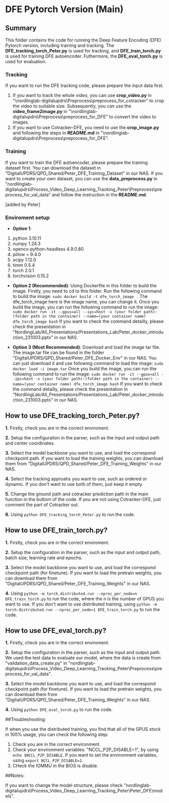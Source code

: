 # DFE Pytorch Version (Main)

## Summary 
This folder contains the code for running the Deep Feature Encoding (DFE) Pytorch version, including training and tracking.
The **DFE_tracking_torch_Peter.py** is used for tracking, and **DFE_train_torch.py** is used for training DFE autoencoder.
Futhermore, the **DFE_eval_torch.py** is used for evaluation.

### Tracking

If you want to run the DFE tracking code, please prepare the input data first.
1. If you want to track the whole video, you can use **crop_video.py** in "\nordlinglab-digitalupdrs\Preprocess\preprocess_for_cotracker" to crop the video to suitable size.
Subsequently, you can use the **video_frame2image.py** in "\nordlinglab-digitalupdrs\Preprocess\preprocess_for_DFE" to convert the video to images.
2. If you want to use Cotracker-DFE, you need to use the **crop_image.py** and following the steps in **README.md** in "\nordlinglab-digitalupdrs\Preprocess\preprocess_for_DFE".

### Training

If you want to train the DFE autoencoder, please prepare the training dataset first.
You can download the dataset in "DigitalUPDRS/QPD_Shared/Peter_DFE_Training_Dataset" in our NAS.
If you want to create your own dataset, you can use the **data_preprocess.py** in "nordlinglab-digitalupdrs\Process_Video_Deep_Learning_Tracking_Peter\Preprocess\preprocess_for_val_data" and follow the instruction in the **README.md**.

[added by Peter]

### Enviroment setup

- **Option 1**:
1. python 3.10.11
2. numpy 1.24.3
3. opencv-python-headless 4.9.0.80
4. pillow = 9.4.0
5. scipy 1.12.0
6. timm 0.5.4
7. torch 2.0.1
8. torchvision 0.15.2

- **Option 2 (Recommended)**:
Using Dockerfile in this folder to build the image.
Firstly, you need to cd to this folder.
Run the following command to build the image:
    `sudo docker build -t dfe_torch_image .`
The dfe_torch_image here is the image name, you can change it.
Once you build the image, you can run the following command to run the image:
    `sudo docker run -it --gpus=all --ipc=host -v (your folder path):(folder path in the container) --name=(your container name) dfe_torch_image bash`
If you want to check the command detailly, please check the presentation in "NordlingLab/All_Presentations/Presentations_Lab/Peter_docker_introduction_231003.pptx" in our NAS.

- **Option 3 (Most Recommended)**:
Download and load the image tar file.
The image.tar file can be found in the folder "DigitalUPDRS/QPD_Shared/Peter_DFE_Docker_Env" in our NAS.
You can just download it and use following command to load the image:
    `sudo docker load -i image.tar`
Once you build the image, you can run the following command to run the image:
    `sudo docker run -it --gpus=all --ipc=host -v (your folder path):(folder path in the container) --name=(your container name) dfe_torch_image bash`
If you want to check the command detailly, please check the presentation in "NordlingLab/All_Presentations/Presentations_Lab/Peter_docker_introduction_231003.pptx" in our NAS.


## How to use **DFE_tracking_torch_Peter.py**?

**1.** Firstly, check you are in the correct enviroment.

**2.** Setup the configuration in the parser, such as the input and output path and center coordinates.

**3.** Select the model backbone you want to use, and load the correspond checkpoint path.
If you want to load the training weights, you can download them from "DigitalUPDRS/QPD_Shared/Peter_DFE_Training_Weights" in our NAS.

**4.** Select the tracking approahs you want to use, such as ordered or dynamic.
If you don't want to use both of them, just keep it empty.

**5.** Change the ground path and cotracker prediction path in the main function in the buttom of the code.
If you are not using Cotracker-DFE, just comment the part of Cotracker out.

**6.** Using `python DFE_tracking_torch_Peter.py` to run the code.

## How to use **DFE_train_torch.py**?
**1.** Firstly, check you are in the correct enviroment.

**2.** Setup the configuration in the parser, such as the input and output path, batch size, learning rate and epochs.

**3.** Select the model backbone you want to use, and load the correspond checkpoint path (for finetune).
If you want to load the pretrain weights, you can download them from "DigitalUPDRS/QPD_Shared/Peter_DFE_Training_Weights" in our NAS.

**4.** Using `python -m torch.distributed.run --nproc_per_node=n DFE_train_torch.py` to run the code, where the n is the number of GPUS you want to use.
If you don't want to use distributed training, using `python -m torch.distributed.run --nproc_per_node=1 DFE_train_torch.py` to run the code.

## How to use **DFE_eval_torch.py**?

**1.** Firstly, check you are in the correct enviroment.

**2.** Setup the configuration in the parser, such as the input and output path.
We used the test data to evaluate our model, where the data is create from "validation_data_create.py" in "nordlinglab-digitalupdrs\Process_Video_Deep_Learning_Tracking_Peter\Preprocess\preprocess_for_val_data".

**3.** Select the model backbone you want to use, and load the correspond checkpoint path (for finetune).
If you want to load the pretrain weights, you can download them from "DigitalUPDRS/QPD_Shared/Peter_DFE_Training_Weights" in our NAS.

**4.** Using `python DFE_eval_torch.py` to run the code.


##Troubleshooting:

If when you use the distributed training, you find that all of the GPUS stock in 100% usage, you can check the following step:
1. Check you are in the correct environment.
2. Check your environment variables: "NCCL_P2P_DISABLE=1", by using `echo $NCCL_P2P_DISABLE`.
If you want to set the environment variables, using `export NCCL_P2P_DISABLE=1`.
3. CHeck the IOMMU in the BIOS is disable.

##Notes:

If you want to change the model structure, please check "nordlinglab-digitalupdrs\Process_Video_Deep_Learning_Tracking_Peter\Peter_DFE\models".








